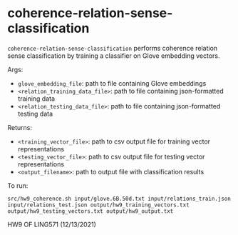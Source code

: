 # coherence-relation-sense-classification
```coherence-relation-sense-classification``` performs coherence relation sense classification by training a classifier on Glove embedding vectors.

Args: 
* ```glove_embedding_file```: path to file containing Glove embeddings 
* ```<relation_training_data_file>```: path to file containing json-formatted training data
* ```<relation_testing_data_file>```: path to file containing json-formatted testing data

Returns: 
* ```<training_vector_file>```: path to csv output file for training vector representations
* ```<testing_vector_file>```: path to csv output file for testing vector representations
* ```<output_filename>```: path to output file with classification results

To run: 
```
src/hw9_coherence.sh input/glove.6B.50d.txt input/relations_train.json input/relations_test.json output/hw9_training_vectors.txt output/hw9_testing_vectors.txt output/hw9_output.txt
```

HW9 OF LING571 (12/13/2021)